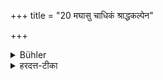 +++
title = "20 मघासु चाधिकं श्राद्धकल्पेन"

+++

<details><summary>Bühler</summary>

20. And under the asterism Maghā he shall feed the Brāhmaṇas more (than at other times) with (food mixed with) clarified butter, according to the rule of the Śrāddha.
</details>

<details><summary>हरदत्त-टीका</summary>

## सूत्रम्
मघासु चाधिकं श्राद्धकल्पेन सर्पिब्राह्मणान् भोजयेत् ॥१६॥  
### टिप्पनी
मघासु पूर्वपक्षेऽपि श्राद्धविधानेन सर्पिर्मिश्रमन्नं ब्राह्मणान् भोजयेत् ॥१६॥  

इत्यापस्तम्बधर्मसूत्रवृत्तौ द्वितीयप्रश्ने एकोनविंशी काण्डिका ॥ १९ ॥
</details>
